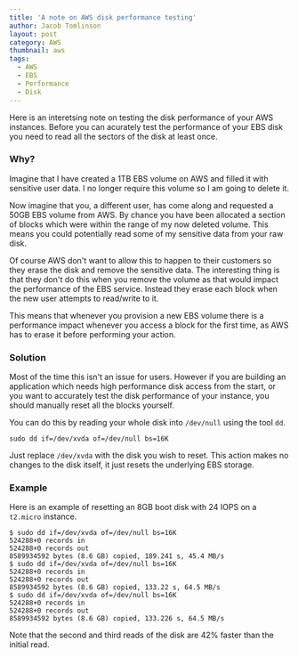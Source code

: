 ```yaml
---
title: 'A note on AWS disk performance testing'
author: Jacob Tomlinson
layout: post
category: AWS
thumbnail: aws
tags:
  - AWS
  - EBS
  - Performance
  - Disk
---
```


Here is an interetsing note on testing the disk performance of your AWS instances. Before you can acurately test the performance of your EBS disk you need to read all the sectors of the disk at least once.

### Why?

Imagine that I have created a 1TB EBS volume on AWS and filled it with sensitive user data. I no longer require this volume so I am going to delete it. 

Now imagine that you, a different user, has come along and requested a 50GB EBS volume from AWS. By chance you have been allocated a section of blocks which were within the range of my now deleted volume. This means you could potentially read some of my sensitive data from your raw disk.

Of course AWS don't want to allow this to happen to their customers so they erase the disk and remove the sensitive data. The interesting thing is that they don't do this when you remove the volume as that would impact the performance of the EBS service. Instead they erase each block when the new user attempts to read/write to it. 

This means that whenever you provision a new EBS volume there is a performance impact whenever you access a block for the first time, as AWS has to erase it before performing your action.

### Solution

Most of the time this isn't an issue for users. However if you are building an application which needs high performance disk access from the start, or you want to accurately test the disk performance of your instance, you should manually reset all the blocks yourself.

You can do this by reading your whole disk into `/dev/null` using the tool `dd`. 

```
sudo dd if=/dev/xvda of=/dev/null bs=16K
```

Just replace `/dev/xvda` with the disk you wish to reset. This action makes no changes to the disk itself, it just resets the underlying EBS storage.

### Example

Here is an example of resetting an 8GB boot disk with 24 IOPS on a `t2.micro` instance.

```
$ sudo dd if=/dev/xvda of=/dev/null bs=16K
524288+0 records in
524288+0 records out
8589934592 bytes (8.6 GB) copied, 189.241 s, 45.4 MB/s
$ sudo dd if=/dev/xvda of=/dev/null bs=16K
524288+0 records in
524288+0 records out
8589934592 bytes (8.6 GB) copied, 133.22 s, 64.5 MB/s
$ sudo dd if=/dev/xvda of=/dev/null bs=16K
524288+0 records in
524288+0 records out
8589934592 bytes (8.6 GB) copied, 133.226 s, 64.5 MB/s
```

Note that the second and third reads of the disk are 42% faster than the initial read.
